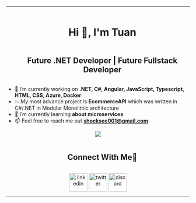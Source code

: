 <!--horizontal divider(gradiant)-->
<hr/>

<!--h1 without bottom border-->
<div id="user-content-toc">
  <ul align="center">
    <summary><h1 style="display: inline-block">Hi 👋, I'm Tuan</h1></summary>
    <summary><h2 style="display: inline-block">Future .NET Developer | Future Fullstack Developer</h2></summary>
  </ul>
</div>

- 🔭 I’m currently working on **.NET, C#, Angular, JavaScript, Typescript, HTML, CSS, Azure, Docker**
- 💥 My most advance project is **EcommerceAPI** which was written in C#/.NET in Modular Monolithic architecture
- 🌱 I’m currently learning **about microservices**
- 📫 Feel free to reach me out **shocksee001@gmail.com**
 
<p align="center">
  <a href="https://skillicons.dev">
    <img src="https://skillicons.dev/icons?i=git,discord,azure,cs,dotnet,angular,ts,js,html,css,vscode,docker,rabbitmq,postgres,sass,postman,mongoodb&perline=14" />
  </a>
</p>

<!-- Connect with me -->
<!--h2 without bottom border-->
<div id="user-content-toc">
  <ul align="center">
    <summary><h2 style="display: inline-block">Connect With Me🤝</h2></summary>
  </ul>
</div>

<!--icons and links-->
<p align="center">
<a href="https://www.linkedin.com/in/anh-tuan-dang-6b678126b" target="blank"><img align="center" src="https://user-images.githubusercontent.com/88904952/234979284-68c11d7f-1acc-4f0c-ac78-044e1037d7b0.png" alt="linkedin" height="50" width="50" /></a>
<a href="https://x.com/ItNyaxx" target="blank"><img align="center" src="https://user-images.githubusercontent.com/88904952/234980676-61bfb021-ecc8-48f7-88e6-34c1b06c4a58.png" alt="twitter" height="50" width="50" /></a> 
<a href="https://discordapp.com/users/301058393236439040" target="blank"><img align="center" src="https://user-images.githubusercontent.com/88904952/234982627-019fd336-6248-453c-9b05-97c13fd1d207.png" alt="discord" height="50" width="50" /></a>
  
</p>

<hr/>
